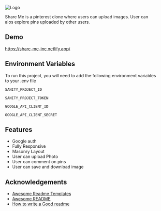
![Logo](https://share-me-inc.netlify.app/assets/logo.1e4ef312.png)

Share Me is a pinterest clone where users can upload images. User can alos explore pins uploaded by other users.


## Demo

https://share-me-inc.netlify.app/


## Environment Variables

To run this project, you will need to add the following environment variables to your .env file

`SANITY_PROJECT_ID`

`SANITY_PROJECT_TOKEN`

`GOOGLE_API_CLIENT_ID`

`GOOGLE_API_CLIENT_SECRET`


## Features

- Google auth
- Fully Responsive
- Masonry Layout
- User can upload Photo
- User can comment on pins
- User can save and download image


## Acknowledgements

 - [Awesome Readme Templates](https://awesomeopensource.com/project/elangosundar/awesome-README-templates)
 - [Awesome README](https://github.com/matiassingers/awesome-readme)
 - [How to write a Good readme](https://bulldogjob.com/news/449-how-to-write-a-good-readme-for-your-github-project)

